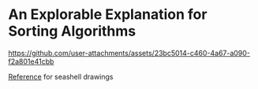 # An Explorable Explanation for Sorting Algorithms


https://github.com/user-attachments/assets/23bc5014-c460-4a67-a090-f2a801e41cbb



[Reference](https://www.istockphoto.com/vector/shells-gm162844761-14058423) for seashell drawings
